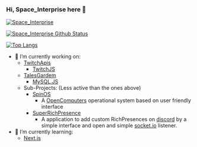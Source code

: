 ### Hi, Space_Interprise here 👋

[![Space_Interprise](https://media.discordapp.net/attachments/812480337837162566/812480508453715978/space_interprise.png?width=1202&height=676)](https://github.com/emanuelfranklyn)

[![Space_Interprise Github Status](https://github-readme-stats.vercel.app/api?username=emanuelfranklyn&show_icons=true&theme=radical)](https://github.com/emanuelfranklyn)

[![Top Langs](https://github-readme-stats.vercel.app/api/top-langs/?username=emanuelfranklyn&show_icons=true&theme=radical&layout=compact)](https://github.com/emanuelfranklyn)



- 🔭 I’m currently working on:
    - [TwitchApis](https://twitchapis.org/)
        - [TwitchJS](https://twitch.js.org/)
    - [TalesGardem](https://talesgardem.com.br/)
        - [MySQL.JS](https://github.com/emanuelfranklyn/MySQL.JS)
    - Sub-Projects: (Less active than the ones above)
        - [SpinOS](https://github.com/emanuelfranklyn/SpinOS)
            - A [OpenComputers](https://www.curseforge.com/minecraft/mc-mods/opencomputers) operational system based on user friendly interface
        - [SuperRichPresence](https://github.com/emanuelfranklyn/SuperRichPresence)
            - A application to add custom RichPresences on [discord](https://discord.com) by a simple interface and open and simple [socket.io](https://socket.io/) listener. 
- 🌱 I’m currently learning:
    - [Next.js](https://nextjs.org/)